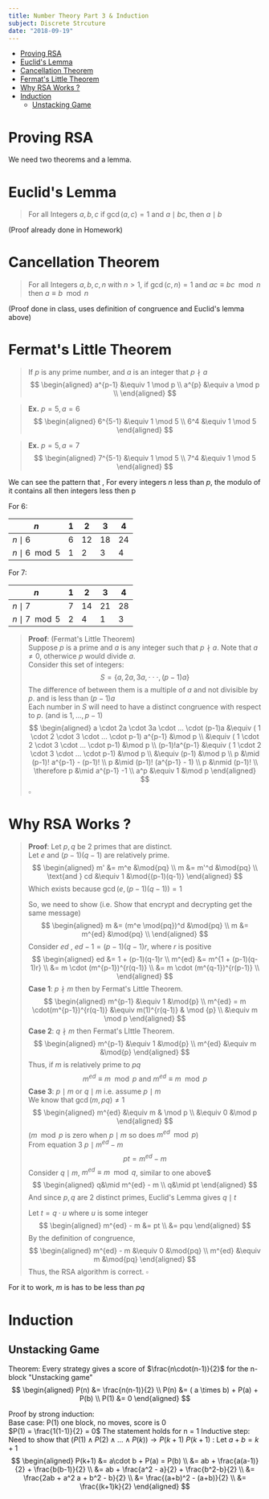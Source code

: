 ```yaml
---
title: Number Theory Part 3 & Induction
subject: Discrete Strcuture
date: "2018-09-19"
---
```


- [Proving RSA](#proving-rsa)
- [Euclid's Lemma](#euclids-lemma)
- [Cancellation Theorem](#cancellation-theorem)
- [Fermat's Little Theorem](#fermats-little-theorem)
- [Why RSA Works ?](#why-rsa-works)
- [Induction](#induction)
    - [Unstacking Game](#unstacking-game)

# Proving RSA

We need two theorems and a lemma.

# Euclid's Lemma

> For all Integers $a,b,c$ if $\gcd(a,c) = 1$ and $a \mid bc$, then $a\mid b$

(Proof already done in Homework)

# Cancellation Theorem

> For all Integers $a,b,c,n$ with $n > 1$, if $\gcd(c,n) = 1$ and $ac \equiv bc \mod n$ then $a \equiv b \mod n$

(Proof done in class, uses definition of congruence and Euclid's lemma above)

# Fermat's Little Theorem

> If $p$ is any prime number, and $a$ is an integer that $p \nmid a$
> $$
> \begin{aligned}
> a^{p-1} &\equiv 1 \mod p \\
> a^{p} &\equiv a \mod p \\
> \end{aligned}
> $$

> **Ex.** $p = 5, a = 6$
> $$
> \begin{aligned}
> 6^{5-1} &\equiv 1 \mod 5 \\
> 6^4 &\equiv 1 \mod 5
> \end{aligned}
> $$

> **Ex.** $p = 5, a = 7$
> $$
> \begin{aligned}
> 7^{5-1} &\equiv 1 \mod 5 \\
> 7^4 &\equiv 1 \mod 5
> \end{aligned}
> $$

We can see the pattern that , For every integers $n$ less than $p$, the modulo of it contains all then integers less then p

For 6: 

| $n$              | 1   | 2   | 3   | 4   |
| ---------------- | --- | --- | --- | --- |
| $n\mid 6$        | 6   | 12  | 18  | 24  |
| $n\mid 6 \mod 5$ | 1   | 2   | 3   | 4   |

For 7:

| $n$              | 1   | 2   | 3   | 4   |
| ---------------- | --- | --- | --- | --- |
| $n\mid 7$        | 7   | 14  | 21  | 28  |
| $n\mid 7 \mod 5$ | 2   | 4   | 1   | 3   |

> **Proof**: (Fermat's Little Theorem)  
> Suppose $p$ is a prime and $a$ is any integer such that
> $p \nmid a$. Note that $a \neq 0$, otherwice $p$ would divide $a$.  
> Consider this set of integers: 
> $$
> S = \{a, 2a, 3a, \cdot\cdot\cdot, (p-1) a\}
> $$
> The difference of between them is a multiple of $a$ and not divisible by $p$. and is less than $(p-1)a$  
> Each number in $S$ will need to have a distinct congruence with respect to $p$. (and is $1,...,p-1$)
> $$
> \begin{aligned}
> a \cdot 2a \cdot 3a \cdot ... \cdot (p-1)a &\equiv ( 1 \cdot 2 \cdot 3 \cdot ... \cdot p-1) a^{p-1} &\mod p \\
> &\equiv ( 1 \cdot 2 \cdot 3 \cdot ... \cdot p-1) &\mod p \\
> (p-1)!a^{p-1} &\equiv ( 1 \cdot 2 \cdot 3 \cdot ... \cdot p-1) &\mod p \\
> &\equiv (p-1) &\mod p \\
> p &\mid (p-1)! a^{p-1} - (p-1)! \\
> p &\mid (p-1)! (a^{p-1} - 1) \\
> p &\nmid (p-1)! \\
> \therefore p &\mid a^{p-1} -1 \\
> a^p &\equiv 1  &\mod p
> \end{aligned} 
> $$ 
> $\square$

# Why RSA Works ?

> **Proof**: Let $p,q$ be 2 primes that are distinct.  
> Let $e$ and $(p-1)(q-1)$ are relatively prime.
> $$
> \begin{aligned}
> m' &= m^e &\mod{pq} \\
> m &= m'^d &\mod{pq} \\
> \text{and } cd &\equiv 1  &\mod{(p-1)(q-1)} 
> \end{aligned}
> $$
> Which exists because $\gcd(e,(p-1)(q-1)) = 1$
>  
> So, we need to show (i.e. Show that encrypt and decrypting get the same message)
> $$
> \begin{aligned}
> m &= (m^e \mod{pq})^d &\mod{pq} \\
> m &= m^{ed} &\mod{pq} \\
> \end{aligned}
> $$
> Consider $ed$ , $ed - 1 = (p-1)(q-1)r$, where $r$ is positive
> $$
>\begin{aligned}
> ed &= 1 + (p-1)(q-1)r \\
> m^{ed} &=  m^{1 + (p-1)(q-1)r} \\
> &= m \cdot (m^{p-1})^{r(q-1)} \\
> &= m \cdot (m^{q-1})^{r(p-1)} \\
>\end{aligned}
>$$
> **Case 1**: $p\nmid m$ then by Fermat's Little Theorem.
> $$
> \begin{aligned}
> m^{p-1} &\equiv 1 &\mod{p} \\
> m^{ed} = m \cdot(m^{p-1})^{r(q-1)} &\equiv m(1)^{r(q-1)} & \mod {p} \\
> &\equiv m \mod p
> \end{aligned}
> $$
> **Case 2**: $q\nmid m$ then Fermat's LIttle Theorem.
> $$
> \begin{aligned}
> m^{p-1} &\equiv 1 &\mod{p} \\
> m^{ed} &\equiv m &\mod{p}
> \end{aligned}
> $$
> Thus, if $m$ is relatively prime to $pq$
> $$
> m^{ed} \equiv m \mod{p} \text{ and } m^{ed} \equiv m \mod{p}
> $$
> **Case 3**: $p \mid m$ or $q \mid m$ i.e. assume $p\mid m$  
> We know that $\gcd(m, pq) \neq 1$
> $$
>\begin{aligned}
> m^{ed} &\equiv m & \mod p \\
> &\equiv 0 &\mod p
>\end{aligned}
> $$
> ($m \mod p$ is zero when $p\mid m$ so does $m^{ed} \mod p$)  
> From equation 3 $p \mid m^{ed} - m$
> $$
> pt = m^{ed} - m
> $$
> Consider $q\mid m$, $m^{ed} \equiv m \mod q$, similar to one above$
> $$
> \begin{aligned} 
> q&\mid m^{ed} - m \\
> q&\mid pt
> \end{aligned}
> $$
> And since $p,q$ are 2 distinct primes, Euclid's Lemma gives $q \mid t$  
>   
> Let $t = q\cdot u$ where $u$ is some integer
> $$
> \begin{aligned}
> m^{ed} - m &= pt \\
> &= pqu
> \end{aligned}
> $$
> By the definition of congruence, 
> $$
> \begin{aligned}
> m^{ed} - m &\equiv 0 &\mod{pq} \\
> m^{ed} &\equiv m &\mod{pq}
> \end{aligned}
> $$
> Thus, the RSA algorithm is correct. $\square$

For it to work, $m$ is has to be less than $pq$

# Induction

## Unstacking Game

Theorem: Every strategy gives a score of $\frac{n\cdot(n-1)}{2}$ for the n-block "Unstacking game"
$$
\begin{aligned}
P(n) &= \frac{n(n-1)}{2} \\
P(n) &= ( a \times b) + P(a) + P(b) \\
P(1) &= 0
\end{aligned}
$$

Proof by strong induction:  
Base case: P(1) one block, no moves, score is 0  
$P(1) = \frac{1(1-1)}{2} = 0$ The statement holds for n = 1
Inductive step: Need to show that $(P(1) \wedge P(2) \wedge ... \wedge P(k)) \to P(k+1)$
$P(k+1)$  : Let $a + b = k + 1$
$$
\begin{aligned}
P(k+1) &= a\cdot b + P(a) = P(b) \\
&= ab + \frac{a(a-1)}{2} + \frac{b(b-1)}{2} \\
&= ab + \frac{a^2 - a}{2} + \frac{b^2-b}{2} \\
&= \frac{2ab + a^2 a + b^2 - b}{2} \\
&= \frac{(a+b)^2 - (a+b)}{2} \\
&= \frac{(k+1)k}{2}
\end{aligned}
$$
